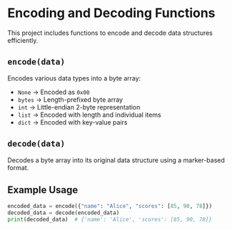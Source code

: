 # Encoding and Decoding Functions

This project includes functions to encode and decode data structures efficiently.

## `encode(data)`
Encodes various data types into a byte array:
- `None` → Encoded as `0x00`
- `bytes` → Length-prefixed byte array
- `int` → Little-endian 2-byte representation
- `list` → Encoded with length and individual items
- `dict` → Encoded with key-value pairs

## `decode(data)`
Decodes a byte array into its original data structure using a marker-based format.

## Example Usage
```python
encoded_data = encode({"name": "Alice", "scores": [85, 90, 78]})
decoded_data = decode(encoded_data)
print(decoded_data)  # {'name': 'Alice', 'scores': [85, 90, 78]}
```


